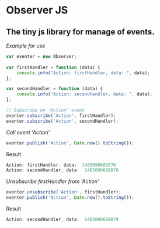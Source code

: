 # Observer JS
## The tiny js library for manage of events.

*Example for use*

```javascript
var eventer = new Observer;
		
var firstHandler = function (data) {
	console.info("Action: firstHandler, data: ", data);
};

var secondHandler = function (data) {
	console.info("Action: secondHandler, data: ", data);
};

// Subscribe on 'Action' event
eventer.subscribe('Action', firstHandler);
eventer.subscribe('Action', secondHandler);
```
*Call event 'Action'*
```javascript
eventer.publish('Action', Date.now().toString());
```

Result
```javascript
Action: firstHandler, data:  1485090689876
Action: secondHandler, data:  1485090689876
```

*Unsubscribe firstHandler from 'Action'*
```javascript
eventer.unsubscribe('Action', firstHandler);
eventer.publish('Action', Date.now().toString());
```
Result
```javascript
Action: secondHandler, data:  1485090689879
```